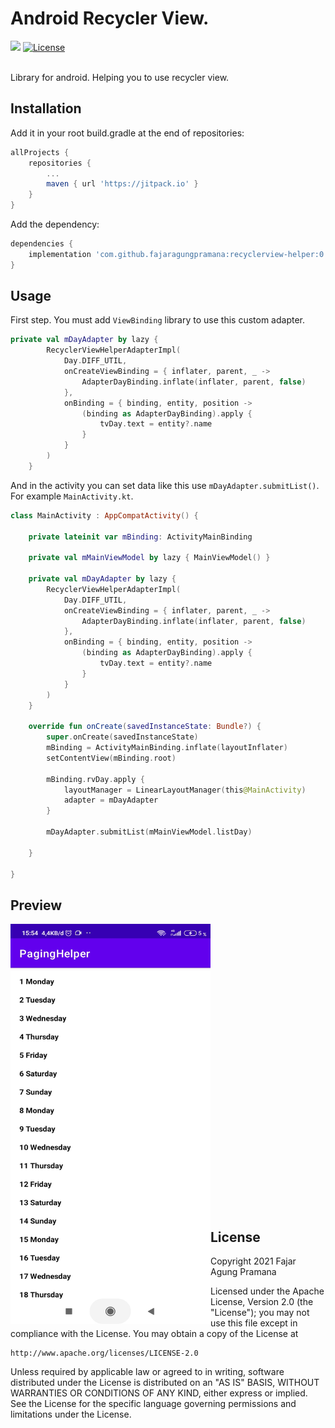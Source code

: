 # Android Recycler View.
[![](https://jitpack.io/v/fajaragungpramana/recyclerview-helper.svg)](https://jitpack.io/#fajaragungpramana/recyclerview-helper)
[![License](https://img.shields.io/badge/License-Apache%202.0-blue.svg)](https://opensource.org/licenses/Apache-2.0)
</br>
</br>

Library for android. Helping you to use recycler view.

## Installation
Add it in your root build.gradle at the end of repositories:
```gradle
allProjects {
	repositories {
		...
		maven { url 'https://jitpack.io' }
	}
}
```
Add the dependency:
```gradle
dependencies {
	implementation 'com.github.fajaragungpramana:recyclerview-helper:0.0.1'
}
```

## Usage
First step. You must add `ViewBinding` library to use this custom adapter.
```kotlin
private val mDayAdapter by lazy {
        RecyclerViewHelperAdapterImpl(
            Day.DIFF_UTIL,
            onCreateViewBinding = { inflater, parent, _ ->
                AdapterDayBinding.inflate(inflater, parent, false)
            },
            onBinding = { binding, entity, position ->
                (binding as AdapterDayBinding).apply {
                    tvDay.text = entity?.name
                }
            }
        )
    }
```
And in the activity you can set data like this use `mDayAdapter.submitList()`. For example `MainActivity.kt`.
```kotlin
class MainActivity : AppCompatActivity() {

    private lateinit var mBinding: ActivityMainBinding

    private val mMainViewModel by lazy { MainViewModel() }

    private val mDayAdapter by lazy {
        RecyclerViewHelperAdapterImpl(
            Day.DIFF_UTIL,
            onCreateViewBinding = { inflater, parent, _ ->
                AdapterDayBinding.inflate(inflater, parent, false)
            },
            onBinding = { binding, entity, position ->
                (binding as AdapterDayBinding).apply {
                    tvDay.text = entity?.name
                }
            }
        )
    }

    override fun onCreate(savedInstanceState: Bundle?) {
        super.onCreate(savedInstanceState)
        mBinding = ActivityMainBinding.inflate(layoutInflater)
        setContentView(mBinding.root)

        mBinding.rvDay.apply {
            layoutManager = LinearLayoutManager(this@MainActivity)
            adapter = mDayAdapter
        }

        mDayAdapter.submitList(mMainViewModel.listDay)

    }

}
```

## Preview
<a href="url"><img src="https://github.com/fajaragungpramana/assets/blob/master/PagingHelper/PagingHelper.jpg" align="left" height="640" width="320" ></a>
</br>
</br>
</br>
</br>
</br>
</br>
</br>
</br>
</br>
</br>
</br>
</br>
</br>
</br>
</br>
</br>
</br>
</br>
</br>
</br>
</br>
</br>
</br>
</br>
</br>
</br>
</br>

## License
Copyright 2021 Fajar Agung Pramana

Licensed under the Apache License, Version 2.0 (the "License");
you may not use this file except in compliance with the License.
You may obtain a copy of the License at

    http://www.apache.org/licenses/LICENSE-2.0

Unless required by applicable law or agreed to in writing, software
distributed under the License is distributed on an "AS IS" BASIS,
WITHOUT WARRANTIES OR CONDITIONS OF ANY KIND, either express or implied.
See the License for the specific language governing permissions and
limitations under the License.
